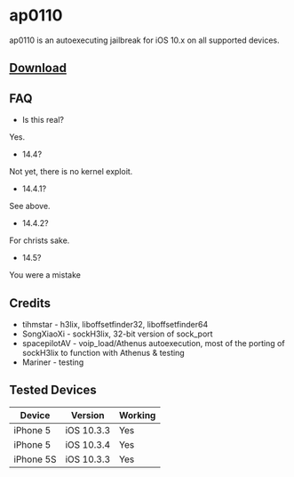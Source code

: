 # ap0110
ap0110 is an autoexecuting jailbreak for iOS 10.x on all supported devices.

## [Download](https://github.com/athenusdev/ap0110/releases/download/1.0b1/ap0110.ipa)

## FAQ
- Is this real?

Yes.

- 14.4?

Not yet, there is no kernel exploit.

- 14.4.1?

See above.

- 14.4.2?

For christs sake.

- 14.5?

You were a mistake


## Credits
* tihmstar        - h3lix, liboffsetfinder32, liboffsetfinder64
* SongXiaoXi      - sockH3lix, 32-bit version of sock_port
* spacepilotAV    - voip_load/Athenus autoexecution, most of the porting of sockH3lix to function with Athenus & testing
* Mariner         - testing

## Tested Devices

|Device|Version|Working|
|---|---|---|
| iPhone 5 | iOS 10.3.3 | Yes |
| iPhone 5 | iOS 10.3.4 | Yes |
| iPhone 5S | iOS 10.3.3 | Yes |
